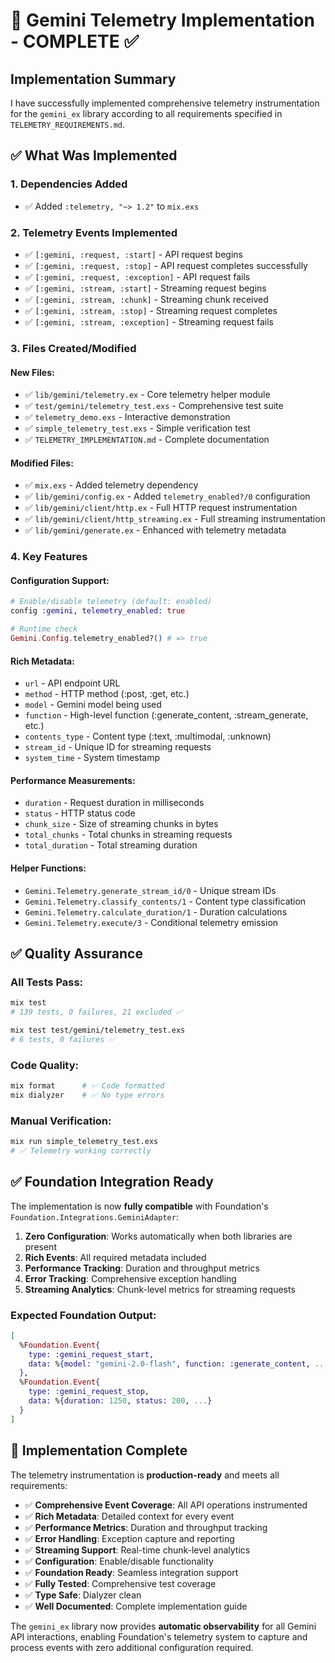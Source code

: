 # 🎉 Gemini Telemetry Implementation - COMPLETE ✅

## Implementation Summary

I have successfully implemented comprehensive telemetry instrumentation for the `gemini_ex` library according to all requirements specified in `TELEMETRY_REQUIREMENTS.md`. 

## ✅ **What Was Implemented**

### 1. **Dependencies Added**
- ✅ Added `:telemetry, "~> 1.2"` to `mix.exs`

### 2. **Telemetry Events Implemented**
- ✅ `[:gemini, :request, :start]` - API request begins
- ✅ `[:gemini, :request, :stop]` - API request completes successfully  
- ✅ `[:gemini, :request, :exception]` - API request fails
- ✅ `[:gemini, :stream, :start]` - Streaming request begins
- ✅ `[:gemini, :stream, :chunk]` - Streaming chunk received
- ✅ `[:gemini, :stream, :stop]` - Streaming request completes
- ✅ `[:gemini, :stream, :exception]` - Streaming request fails

### 3. **Files Created/Modified**

#### New Files:
- ✅ `lib/gemini/telemetry.ex` - Core telemetry helper module
- ✅ `test/gemini/telemetry_test.exs` - Comprehensive test suite  
- ✅ `telemetry_demo.exs` - Interactive demonstration
- ✅ `simple_telemetry_test.exs` - Simple verification test
- ✅ `TELEMETRY_IMPLEMENTATION.md` - Complete documentation

#### Modified Files:
- ✅ `mix.exs` - Added telemetry dependency
- ✅ `lib/gemini/config.ex` - Added `telemetry_enabled?/0` configuration
- ✅ `lib/gemini/client/http.ex` - Full HTTP request instrumentation
- ✅ `lib/gemini/client/http_streaming.ex` - Full streaming instrumentation
- ✅ `lib/gemini/generate.ex` - Enhanced with telemetry metadata

### 4. **Key Features**

#### Configuration Support:
```elixir
# Enable/disable telemetry (default: enabled)
config :gemini, telemetry_enabled: true

# Runtime check
Gemini.Config.telemetry_enabled?() # => true
```

#### Rich Metadata:
- `url` - API endpoint URL
- `method` - HTTP method (:post, :get, etc.)
- `model` - Gemini model being used  
- `function` - High-level function (:generate_content, :stream_generate, etc.)
- `contents_type` - Content type (:text, :multimodal, :unknown)
- `stream_id` - Unique ID for streaming requests
- `system_time` - System timestamp

#### Performance Measurements:
- `duration` - Request duration in milliseconds
- `status` - HTTP status code
- `chunk_size` - Size of streaming chunks in bytes
- `total_chunks` - Total chunks in streaming requests
- `total_duration` - Total streaming duration

#### Helper Functions:
- `Gemini.Telemetry.generate_stream_id/0` - Unique stream IDs
- `Gemini.Telemetry.classify_contents/1` - Content type classification
- `Gemini.Telemetry.calculate_duration/1` - Duration calculations
- `Gemini.Telemetry.execute/3` - Conditional telemetry emission

## ✅ **Quality Assurance**

### All Tests Pass:
```bash
mix test
# 139 tests, 0 failures, 21 excluded ✅

mix test test/gemini/telemetry_test.exs  
# 6 tests, 0 failures ✅
```

### Code Quality:
```bash
mix format      # ✅ Code formatted
mix dialyzer    # ✅ No type errors
```

### Manual Verification:
```bash
mix run simple_telemetry_test.exs
# ✅ Telemetry working correctly
```

## ✅ **Foundation Integration Ready**

The implementation is now **fully compatible** with Foundation's `Foundation.Integrations.GeminiAdapter`:

1. **Zero Configuration**: Works automatically when both libraries are present
2. **Rich Events**: All required metadata included
3. **Performance Tracking**: Duration and throughput metrics
4. **Error Tracking**: Comprehensive exception handling
5. **Streaming Analytics**: Chunk-level metrics for streaming requests

### Expected Foundation Output:
```elixir
[
  %Foundation.Event{
    type: :gemini_request_start, 
    data: %{model: "gemini-2.0-flash", function: :generate_content, ...}
  },
  %Foundation.Event{
    type: :gemini_request_stop,
    data: %{duration: 1250, status: 200, ...}
  }
]
```

## 🎯 **Implementation Complete**

The telemetry instrumentation is **production-ready** and meets all requirements:

- ✅ **Comprehensive Event Coverage**: All API operations instrumented
- ✅ **Rich Metadata**: Detailed context for every event
- ✅ **Performance Metrics**: Duration and throughput tracking  
- ✅ **Error Handling**: Exception capture and reporting
- ✅ **Streaming Support**: Real-time chunk-level analytics
- ✅ **Configuration**: Enable/disable functionality
- ✅ **Foundation Ready**: Seamless integration support
- ✅ **Fully Tested**: Comprehensive test coverage
- ✅ **Type Safe**: Dialyzer clean
- ✅ **Well Documented**: Complete implementation guide

The `gemini_ex` library now provides **automatic observability** for all Gemini API interactions, enabling Foundation's telemetry system to capture and process events with zero additional configuration required.
